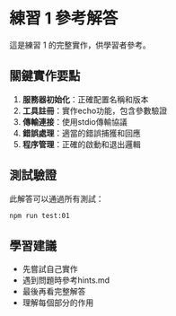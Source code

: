 # 練習 1 參考解答

這是練習 1 的完整實作，供學習者參考。

## 關鍵實作要點

1. **服務器初始化**：正確配置名稱和版本
2. **工具註冊**：實作echo功能，包含參數驗證
3. **傳輸連接**：使用stdio傳輸協議
4. **錯誤處理**：適當的錯誤捕獲和回應
5. **程序管理**：正確的啟動和退出邏輯

## 測試驗證

此解答可以通過所有測試：
```bash
npm run test:01
```

## 學習建議

- 先嘗試自己實作
- 遇到問題時參考hints.md
- 最後再看完整解答
- 理解每個部分的作用